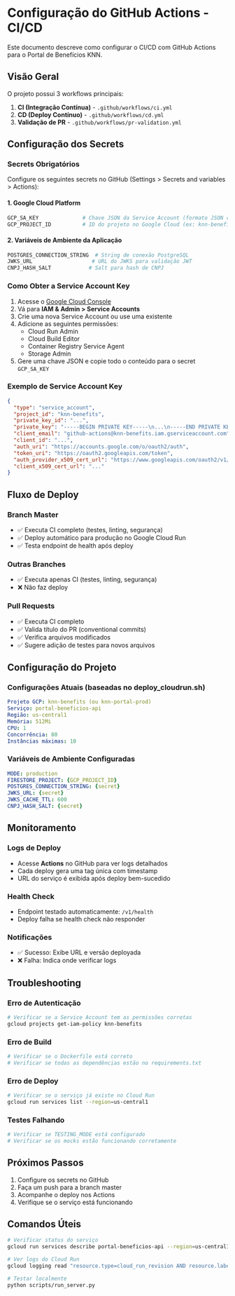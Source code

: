 # Configuração do GitHub Actions - CI/CD

Este documento descreve como configurar o CI/CD com GitHub Actions para o Portal de Benefícios KNN.

## Visão Geral

O projeto possui 3 workflows principais:

1. **CI (Integração Contínua)** - `.github/workflows/ci.yml`
2. **CD (Deploy Contínuo)** - `.github/workflows/cd.yml`
3. **Validação de PR** - `.github/workflows/pr-validation.yml`

## Configuração dos Secrets

### Secrets Obrigatórios

Configure os seguintes secrets no GitHub (Settings > Secrets and variables > Actions):

#### 1. Google Cloud Platform

```bash
GCP_SA_KEY              # Chave JSON da Service Account (formato JSON completo)
GCP_PROJECT_ID          # ID do projeto no Google Cloud (ex: knn-benefits)
```

#### 2. Variáveis de Ambiente da Aplicação

```bash
POSTGRES_CONNECTION_STRING  # String de conexão PostgreSQL
JWKS_URL                   # URL do JWKS para validação JWT
CNPJ_HASH_SALT            # Salt para hash de CNPJ
```

### Como Obter a Service Account Key

1. Acesse o [Google Cloud Console](https://console.cloud.google.com/)
2. Vá para **IAM & Admin > Service Accounts**
3. Crie uma nova Service Account ou use uma existente
4. Adicione as seguintes permissões:
   - Cloud Run Admin
   - Cloud Build Editor
   - Container Registry Service Agent
   - Storage Admin
5. Gere uma chave JSON e copie todo o conteúdo para o secret `GCP_SA_KEY`

### Exemplo de Service Account Key

```json
{
  "type": "service_account",
  "project_id": "knn-benefits",
  "private_key_id": "...",
  "private_key": "-----BEGIN PRIVATE KEY-----\n...\n-----END PRIVATE KEY-----\n",
  "client_email": "github-actions@knn-benefits.iam.gserviceaccount.com",
  "client_id": "...",
  "auth_uri": "https://accounts.google.com/o/oauth2/auth",
  "token_uri": "https://oauth2.googleapis.com/token",
  "auth_provider_x509_cert_url": "https://www.googleapis.com/oauth2/v1/certs",
  "client_x509_cert_url": "..."
}
```

## Fluxo de Deploy

### Branch Master

- ✅ Executa CI completo (testes, linting, segurança)
- ✅ Deploy automático para produção no Google Cloud Run
- ✅ Testa endpoint de health após deploy

### Outras Branches

- ✅ Executa apenas CI (testes, linting, segurança)
- ❌ Não faz deploy

### Pull Requests

- ✅ Executa CI completo
- ✅ Valida título do PR (conventional commits)
- ✅ Verifica arquivos modificados
- ✅ Sugere adição de testes para novos arquivos

## Configuração do Projeto

### Configurações Atuais (baseadas no deploy_cloudrun.sh)

```yaml
Projeto GCP: knn-benefits (ou knn-portal-prod)
Serviço: portal-beneficios-api
Região: us-central1
Memória: 512Mi
CPU: 1
Concorrência: 80
Instâncias máximas: 10
```

### Variáveis de Ambiente Configuradas

```yaml
MODE: production
FIRESTORE_PROJECT: {GCP_PROJECT_ID}
POSTGRES_CONNECTION_STRING: {secret}
JWKS_URL: {secret}
JWKS_CACHE_TTL: 600
CNPJ_HASH_SALT: {secret}
```

## Monitoramento

### Logs de Deploy

- Acesse **Actions** no GitHub para ver logs detalhados
- Cada deploy gera uma tag única com timestamp
- URL do serviço é exibida após deploy bem-sucedido

### Health Check

- Endpoint testado automaticamente: `/v1/health`
- Deploy falha se health check não responder

### Notificações

- ✅ Sucesso: Exibe URL e versão deployada
- ❌ Falha: Indica onde verificar logs

## Troubleshooting

### Erro de Autenticação

```bash
# Verificar se a Service Account tem as permissões corretas
gcloud projects get-iam-policy knn-benefits
```

### Erro de Build

```bash
# Verificar se o Dockerfile está correto
# Verificar se todas as dependências estão no requirements.txt
```

### Erro de Deploy

```bash
# Verificar se o serviço já existe no Cloud Run
gcloud run services list --region=us-central1
```

### Testes Falhando

```bash
# Verificar se TESTING_MODE está configurado
# Verificar se os mocks estão funcionando corretamente
```

## Próximos Passos

1. Configure os secrets no GitHub
2. Faça um push para a branch master
3. Acompanhe o deploy nos Actions
4. Verifique se o serviço está funcionando

## Comandos Úteis

```bash
# Verificar status do serviço
gcloud run services describe portal-beneficios-api --region=us-central1

# Ver logs do Cloud Run
gcloud logging read "resource.type=cloud_run_revision AND resource.labels.service_name=portal-beneficios-api" --limit=50

# Testar localmente
python scripts/run_server.py
```
